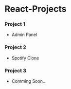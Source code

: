 # React-Projects

### Project 1

* Admin Panel

### Project 2

* Spotify Clone

### Project 3

* Comming Soon..
